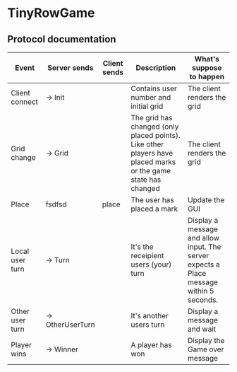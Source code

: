 # TinyRowGame



## Protocol documentation

| Event | Server sends | Client sends | Description | What's suppose to happen |
| ----- | -----        | -----        | -----       | ---                      | 
| Client connect | -> Init | | Contains user number and initial grid | The client renders the grid |
| Grid change | -> Grid | | The grid has changed (only placed points). Like other players have placed marks or the game state has changed | The client renders the grid |
| Place |        fsdfsd     |   place    | The user has placed a mark | Update the GUI |
| Local user turn | -> Turn | | It's the receipient users (your) turn | Display a message and allow input. The server expects a Place message within 5 seconds. |
| Other user turn | -> OtherUserTurn | | It's another users turn | Display a message and wait |
| Player wins | -> Winner | | A player has won | Display the Game over message |
